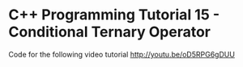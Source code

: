 C++ Programming Tutorial 15 - Conditional Ternary Operator
==========================================================

Code for the following video tutorial http://youtu.be/oD5RPG6gDUU
